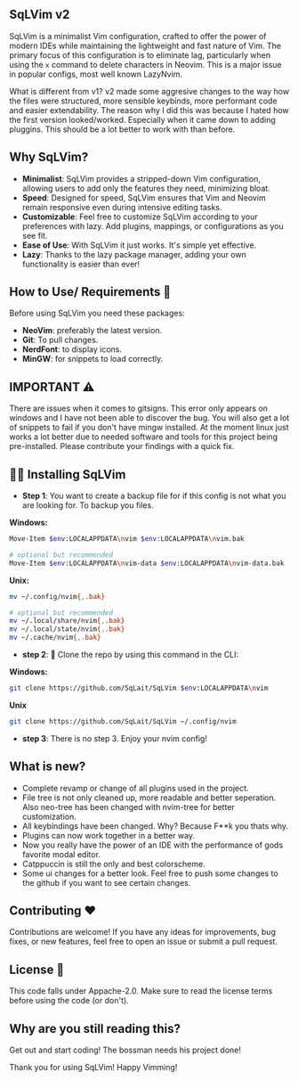 ## SqLVim v2

SqLVim is a minimalist Vim configuration, crafted to offer the power of modern IDEs while maintaining the lightweight and fast nature of Vim. The primary focus of this configuration is to eliminate lag, particularly when using the `x` command to delete characters in Neovim. This is a major issue in popular configs, most well known LazyNvim.

What is different from v1? v2 made some aggresive changes to the way how the files were structured, more sensible keybinds, more performant code and easier extendability.
The reason why I did this was because I hated how the first version looked/worked. Especially when it came down to adding pluggins. This should be a lot better to work with than before.

## Why SqLVim?

- **Minimalist**: SqLVim provides a stripped-down Vim configuration, allowing users to add only the features they need, minimizing bloat.
- **Speed**: Designed for speed, SqLVim ensures that Vim and Neovim remain responsive even during intensive editing tasks.
- **Customizable**: Feel free to customize SqLVim according to your preferences with lazy. Add plugins, mappings, or configurations as you see fit.
- **Ease of Use**: With SqLVim it just works. It's simple yet effective.
- **Lazy**: Thanks to the lazy package manager, adding your own functionality is easier than ever!

## How to Use/ Requirements 📖

Before using SqLVim you need these packages:
- **NeoVim**: preferably the latest version.
- **Git**: To pull changes.
- **NerdFont**: to display icons.
- **MinGW**: for snippets to load correctly.

## IMPORTANT ⚠
There are issues when it comes to gitsigns. This error only appears on windows and I have not been able to discover the bug.
You will also get a lot of snippets to fail if you don't have mingw installed. At the moment linux just works a lot better due to
needed software and tools for this project being pre-installed. Please contribute your findings with a quick fix.


## 👨‍💻 Installing SqLVim 

- **Step 1**: 
You want to create a backup file for if this config is not what you are looking for.
To backup you files.

**Windows:**
```bash
Move-Item $env:LOCALAPPDATA\nvim $env:LOCALAPPDATA\nvim.bak

# optional but recommended
Move-Item $env:LOCALAPPDATA\nvim-data $env:LOCALAPPDATA\nvim-data.bak
```
**Unix:**
```bash
mv ~/.config/nvim{,.bak}

# optional but recommended
mv ~/.local/share/nvim{,.bak}
mv ~/.local/state/nvim{,.bak}
mv ~/.cache/nvim{,.bak}
```

- **step 2**: 📡 Clone the repo by using this command in the CLI:

**Windows:**
```bash
git clone https://github.com/SqLait/SqLVim $env:LOCALAPPDATA\nvim
```
**Unix**
```bash
git clone https://github.com/SqLait/SqLVim ~/.config/nvim
```
- **step 3**: There is no step 3. Enjoy your nvim config!

## What is new?
- Complete revamp or change of all plugins used in the project.
- File tree is not only cleaned up, more readable and better seperation. Also neo-tree has been changed with nvim-tree for better customization.
- All keybindings have been changed. Why? Because F**k you thats why.
- Plugins can now work together in a better way.
- Now you really have the power of an IDE with the performance of gods favorite modal editor.
- Catppuccin is still the only and best colorscheme.
- Some ui changes for a better look. Feel free to push some changes to the github if you want to see certain changes.

## Contributing ❤

Contributions are welcome! If you have any ideas for improvements, bug fixes, or new features, feel free to open an issue or submit a pull request.

## License 💽

This code falls under Appache-2.0. Make sure to read the license terms before using the code (or don't).

## Why are you still reading this?
Get out and start coding! The bossman needs his project done!

Thank you for using SqLVim! Happy Vimming!
